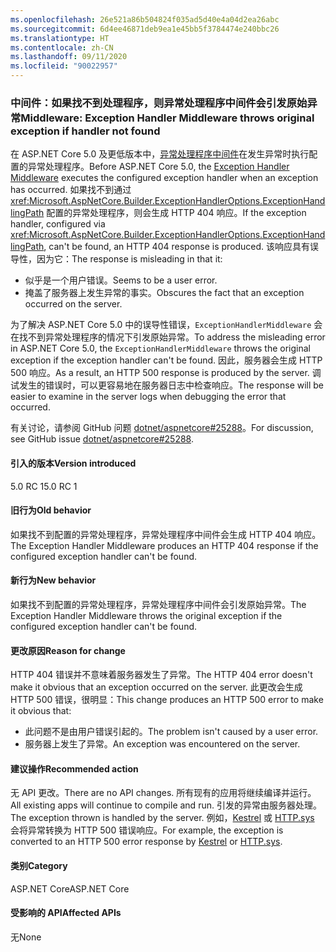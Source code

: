 ```yaml
---
ms.openlocfilehash: 26e521a86b504824f035ad5d40e4a04d2ea26abc
ms.sourcegitcommit: 6d4ee46871deb9ea1e45bb5f3784474e240bbc26
ms.translationtype: HT
ms.contentlocale: zh-CN
ms.lasthandoff: 09/11/2020
ms.locfileid: "90022957"
---
```

### <a name="middleware-exception-handler-middleware-throws-original-exception-if-handler-not-found"></a><span data-ttu-id="f7d21-101">中间件：如果找不到处理程序，则异常处理程序中间件会引发原始异常</span><span class="sxs-lookup"><span data-stu-id="f7d21-101">Middleware: Exception Handler Middleware throws original exception if handler not found</span></span>

<span data-ttu-id="f7d21-102">在 ASP.NET Core 5.0 及更低版本中，[异常处理程序中间件](xref:Microsoft.AspNetCore.Builder.ExceptionHandlerExtensions.UseExceptionHandler%2A)在发生异常时执行配置的异常处理程序。</span><span class="sxs-lookup"><span data-stu-id="f7d21-102">Before ASP.NET Core 5.0, the [Exception Handler Middleware](xref:Microsoft.AspNetCore.Builder.ExceptionHandlerExtensions.UseExceptionHandler%2A) executes the configured exception handler when an exception has occurred.</span></span> <span data-ttu-id="f7d21-103">如果找不到通过 <xref:Microsoft.AspNetCore.Builder.ExceptionHandlerOptions.ExceptionHandlingPath> 配置的异常处理程序，则会生成 HTTP 404 响应。</span><span class="sxs-lookup"><span data-stu-id="f7d21-103">If the exception handler, configured via <xref:Microsoft.AspNetCore.Builder.ExceptionHandlerOptions.ExceptionHandlingPath>, can't be found, an HTTP 404 response is produced.</span></span> <span data-ttu-id="f7d21-104">该响应具有误导性，因为它：</span><span class="sxs-lookup"><span data-stu-id="f7d21-104">The response is misleading in that it:</span></span>

* <span data-ttu-id="f7d21-105">似乎是一个用户错误。</span><span class="sxs-lookup"><span data-stu-id="f7d21-105">Seems to be a user error.</span></span>
* <span data-ttu-id="f7d21-106">掩盖了服务器上发生异常的事实。</span><span class="sxs-lookup"><span data-stu-id="f7d21-106">Obscures the fact that an exception occurred on the server.</span></span>

<span data-ttu-id="f7d21-107">为了解决 ASP.NET Core 5.0 中的误导性错误，`ExceptionHandlerMiddleware` 会在找不到异常处理程序的情况下引发原始异常。</span><span class="sxs-lookup"><span data-stu-id="f7d21-107">To address the misleading error in ASP.NET Core 5.0, the `ExceptionHandlerMiddleware` throws the original exception if the exception handler can't be found.</span></span> <span data-ttu-id="f7d21-108">因此，服务器会生成 HTTP 500 响应。</span><span class="sxs-lookup"><span data-stu-id="f7d21-108">As a result, an HTTP 500 response is produced by the server.</span></span> <span data-ttu-id="f7d21-109">调试发生的错误时，可以更容易地在服务器日志中检查响应。</span><span class="sxs-lookup"><span data-stu-id="f7d21-109">The response will be easier to examine in the server logs when debugging the error that occurred.</span></span>

<span data-ttu-id="f7d21-110">有关讨论，请参阅 GitHub 问题 [dotnet/aspnetcore#25288](https://github.com/dotnet/aspnetcore/issues/25288)。</span><span class="sxs-lookup"><span data-stu-id="f7d21-110">For discussion, see GitHub issue [dotnet/aspnetcore#25288](https://github.com/dotnet/aspnetcore/issues/25288).</span></span>

#### <a name="version-introduced"></a><span data-ttu-id="f7d21-111">引入的版本</span><span class="sxs-lookup"><span data-stu-id="f7d21-111">Version introduced</span></span>

<span data-ttu-id="f7d21-112">5.0 RC 1</span><span class="sxs-lookup"><span data-stu-id="f7d21-112">5.0 RC 1</span></span>

#### <a name="old-behavior"></a><span data-ttu-id="f7d21-113">旧行为</span><span class="sxs-lookup"><span data-stu-id="f7d21-113">Old behavior</span></span>

<span data-ttu-id="f7d21-114">如果找不到配置的异常处理程序，异常处理程序中间件会生成 HTTP 404 响应。</span><span class="sxs-lookup"><span data-stu-id="f7d21-114">The Exception Handler Middleware produces an HTTP 404 response if the configured exception handler can't be found.</span></span>

#### <a name="new-behavior"></a><span data-ttu-id="f7d21-115">新行为</span><span class="sxs-lookup"><span data-stu-id="f7d21-115">New behavior</span></span>

<span data-ttu-id="f7d21-116">如果找不到配置的异常处理程序，异常处理程序中间件会引发原始异常。</span><span class="sxs-lookup"><span data-stu-id="f7d21-116">The Exception Handler Middleware throws the original exception if the configured exception handler can't be found.</span></span>

#### <a name="reason-for-change"></a><span data-ttu-id="f7d21-117">更改原因</span><span class="sxs-lookup"><span data-stu-id="f7d21-117">Reason for change</span></span>

<span data-ttu-id="f7d21-118">HTTP 404 错误并不意味着服务器发生了异常。</span><span class="sxs-lookup"><span data-stu-id="f7d21-118">The HTTP 404 error doesn't make it obvious that an exception occurred on the server.</span></span> <span data-ttu-id="f7d21-119">此更改会生成 HTTP 500 错误，很明显：</span><span class="sxs-lookup"><span data-stu-id="f7d21-119">This change produces an HTTP 500 error to make it obvious that:</span></span>

* <span data-ttu-id="f7d21-120">此问题不是由用户错误引起的。</span><span class="sxs-lookup"><span data-stu-id="f7d21-120">The problem isn't caused by a user error.</span></span>
* <span data-ttu-id="f7d21-121">服务器上发生了异常。</span><span class="sxs-lookup"><span data-stu-id="f7d21-121">An exception was encountered on the server.</span></span>

#### <a name="recommended-action"></a><span data-ttu-id="f7d21-122">建议操作</span><span class="sxs-lookup"><span data-stu-id="f7d21-122">Recommended action</span></span>

<span data-ttu-id="f7d21-123">无 API 更改。</span><span class="sxs-lookup"><span data-stu-id="f7d21-123">There are no API changes.</span></span> <span data-ttu-id="f7d21-124">所有现有的应用将继续编译并运行。</span><span class="sxs-lookup"><span data-stu-id="f7d21-124">All existing apps will continue to compile and run.</span></span> <span data-ttu-id="f7d21-125">引发的异常由服务器处理。</span><span class="sxs-lookup"><span data-stu-id="f7d21-125">The exception thrown is handled by the server.</span></span> <span data-ttu-id="f7d21-126">例如，[Kestrel](/aspnet/core/fundamentals/servers/kestrel) 或 [HTTP.sys](/aspnet/core/fundamentals/servers/httpsys) 会将异常转换为 HTTP 500 错误响应。</span><span class="sxs-lookup"><span data-stu-id="f7d21-126">For example, the exception is converted to an HTTP 500 error response by [Kestrel](/aspnet/core/fundamentals/servers/kestrel) or [HTTP.sys](/aspnet/core/fundamentals/servers/httpsys).</span></span>

#### <a name="category"></a><span data-ttu-id="f7d21-127">类别</span><span class="sxs-lookup"><span data-stu-id="f7d21-127">Category</span></span>

<span data-ttu-id="f7d21-128">ASP.NET Core</span><span class="sxs-lookup"><span data-stu-id="f7d21-128">ASP.NET Core</span></span>

#### <a name="affected-apis"></a><span data-ttu-id="f7d21-129">受影响的 API</span><span class="sxs-lookup"><span data-stu-id="f7d21-129">Affected APIs</span></span>

<span data-ttu-id="f7d21-130">无</span><span class="sxs-lookup"><span data-stu-id="f7d21-130">None</span></span>

<!--

#### Affected APIs

Not detectable via API analysis

-->
